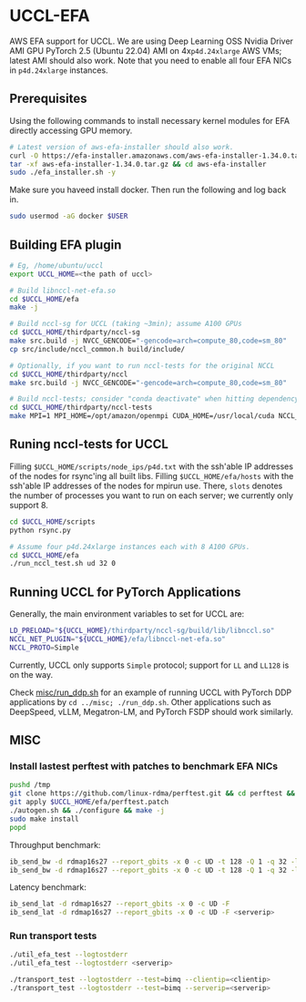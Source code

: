 # UCCL-EFA

AWS EFA support for UCCL. We are using Deep Learning OSS Nvidia Driver AMI GPU PyTorch 2.5 (Ubuntu 22.04) AMI on 4x`p4d.24xlarge` AWS VMs; latest AMI should also work. 
Note that you need to enable all four EFA NICs in `p4d.24xlarge` instances. 

## Prerequisites

Using the following commands to install necessary kernel modules for EFA directly accessing GPU memory. 

```bash
# Latest version of aws-efa-installer should also work. 
curl -O https://efa-installer.amazonaws.com/aws-efa-installer-1.34.0.tar.gz
tar -xf aws-efa-installer-1.34.0.tar.gz && cd aws-efa-installer
sudo ./efa_installer.sh -y
```

Make sure you haveed install docker. Then run the following and log back in. 
```bash
sudo usermod -aG docker $USER
```

## Building EFA plugin

```bash
# Eg, /home/ubuntu/uccl
export UCCL_HOME=<the path of uccl>

# Build libnccl-net-efa.so
cd $UCCL_HOME/efa
make -j

# Build nccl-sg for UCCL (taking ~3min); assume A100 GPUs
cd $UCCL_HOME/thirdparty/nccl-sg
make src.build -j NVCC_GENCODE="-gencode=arch=compute_80,code=sm_80"
cp src/include/nccl_common.h build/include/

# Optionally, if you want to run nccl-tests for the original NCCL
cd $UCCL_HOME/thirdparty/nccl
make src.build -j NVCC_GENCODE="-gencode=arch=compute_80,code=sm_80"

# Build nccl-tests; consider "conda deactivate" when hitting dependency errors
cd $UCCL_HOME/thirdparty/nccl-tests
make MPI=1 MPI_HOME=/opt/amazon/openmpi CUDA_HOME=/usr/local/cuda NCCL_HOME=$UCCL_HOME/thirdparty/nccl-sg/build -j
```

## Runing nccl-tests for UCCL

Filling `$UCCL_HOME/scripts/node_ips/p4d.txt` with the ssh'able IP addresses of the nodes for rsync'ing all built libs. 
Filling `$UCCL_HOME/efa/hosts` with the ssh'able IP addresses of the nodes for mpirun use. There, `slots` denotes the number of processes you want to run on each server; we currently only support 8. 

```bash
cd $UCCL_HOME/scripts
python rsync.py

# Assume four p4d.24xlarge instances each with 8 A100 GPUs. 
cd $UCCL_HOME/efa
./run_nccl_test.sh ud 32 0
``` 

## Running UCCL for PyTorch Applications

Generally, the main environment variables to set for UCCL are: 
```bash
LD_PRELOAD="${UCCL_HOME}/thirdparty/nccl-sg/build/lib/libnccl.so"
NCCL_NET_PLUGIN="${UCCL_HOME}/efa/libnccl-net-efa.so"
NCCL_PROTO=Simple
```
Currently, UCCL only supports `Simple` protocol; support for `LL` and `LL128` is on the way. 

Check [misc/run_ddp.sh](../misc/run_ddp.sh) for an example of running UCCL with PyTorch DDP applications by `cd ../misc; ./run_ddp.sh`. Other applications such as DeepSpeed, vLLM, Megatron-LM, and PyTorch FSDP should work similarly. 


## MISC

### Install lastest perftest with patches to benchmark EFA NICs

```bash
pushd /tmp
git clone https://github.com/linux-rdma/perftest.git && cd perftest && git checkout c04922f
git apply $UCCL_HOME/efa/perftest.patch
./autogen.sh && ./configure && make -j
sudo make install
popd
```

Throughput benchmark: 
```bash
ib_send_bw -d rdmap16s27 --report_gbits -x 0 -c UD -t 128 -Q 1 -q 32 -l 2 -s 8192 -F
ib_send_bw -d rdmap16s27 --report_gbits -x 0 -c UD -t 128 -Q 1 -q 32 -l 2 -s 8192 -F <serverip>
```

Latency benchmark: 
```bash
ib_send_lat -d rdmap16s27 --report_gbits -x 0 -c UD -F
ib_send_lat -d rdmap16s27 --report_gbits -x 0 -c UD -F <serverip>
```

### Run transport tests

```bash
./util_efa_test --logtostderr
./util_efa_test --logtostderr <serverip>
```

```bash
./transport_test --logtostderr --test=bimq --clientip=<clientip>
./transport_test --logtostderr --test=bimq --serverip=<serverip>
```
